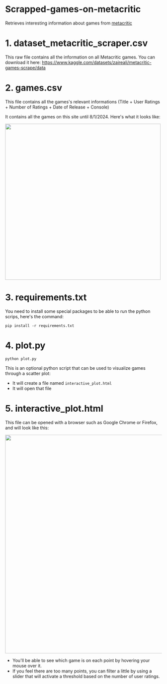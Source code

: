 # Scrapped-games-on-metacritic
Retrieves interesting information about games from [metacritic](https://www.metacritic.com/browse/game/all/all/all-time/userscore/?releaseYearMin=1958&releaseYearMax=2025&page=1)

# 1. dataset_metacritic_scraper.csv

This raw file contains all the information on all Metacritic games. You can download it here:
https://www.kaggle.com/datasets/zaireali/metacritic-games-scrape/data

# 2. games.csv
This file contains all the games's relevant informations (Title + User Ratings + Number of Ratings + Date of Release + Console)

It contains all the games on this site until 8/1/2024. Here's what it looks like:

<img src="https://github.com/user-attachments/assets/f99181d2-9169-45b1-b219-51277f8a15c4" width="500" />

# 3. requirements.txt
You need to install some special packages to be able to run the python scrips, here's the command:
```
pip install -r requirements.txt
```

# 4. plot.py
```
python plot.py
```
This is an optional python script that can be used to visualize games through a scatter plot:
- It will create a file named ```interactive_plot.html```
- It will open that file

# 5. interactive_plot.html
This file can be opened with a browser such as Google Chrome or Firefox, and will look like this:

<img src="https://github.com/user-attachments/assets/e0d9b11e-fe3f-4284-a7b2-e2cd965b69b7" width="700" />

- You'll be able to see which game is on each point by hovering your mouse over it.
- If you feel there are too many points, you can filter a little by using a slider that will activate a threshold based on the number of user ratings.
